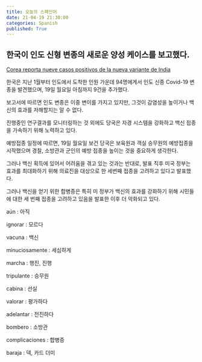 ```yaml
---
title: 오늘의 스페인어
date: 21-04-19 21:30:00
categories: Spanish
published: True
---
```


## 한국이 인도 신형 변종의 새로운 양성 케이스를 보고했다.

[Corea reporta nueve casos positivos de la nueva variante de India](http://world.kbs.co.kr/service/news_view.htm?lang=s&Seq_Code=75446)

한국은 지난 1월부터 인도에서 도착한 인원 가운데 94명에게서 인도 신종 Covid-19 변종을 발견했으며, 19일 월요일 아침까지 9건을 추가했다.

보고서에 따르면 인도 변종은 이중 변이를 가지고 있지만, 그것이 감염성을 높이거나 백신의 효과를 저해할지는 알 수 없다.

진행중인 연구결과를 모니터링하는 것 외에도 당국은 자경 시스템을 강화하고 백신 접종을 가속하기 위해 노력하고 있다.

예방접종 일정에 따르면, 19일 월요일 보건 당국은 보육원과 객실 승무원의 예방접종을 시작했으며 경찰, 소방관과 군인의 예방 접종을 높이는 것을 중요하게 생각한다.

그러나 백신 획득에 있어서 어려움을 겪고 있는 것과는 반대로, 발표 직후 미국 정부는 효과를 최대화하기 위해 의료진을 대상으로 한 세번째 접종을 고려하고 있다고 발표했다.

그러나 백신을 얻기 위한 합병증은 특히 미 정부가 백신의 효과를 강화하기 위해 시민들에 대한 세 번째 접종을 고려하고 있음을 발표한 이후 더 악화되고 있다.

aún : 아직

ignorar : 모르다

vacuna : 백신

minuciosamente : 세심하게

marcha : 행진, 진행

tripulante : 승무원

cabina : 선실

valorar : 평가하다

adelantar : 전진하다

bombero : 소방관

complicaciones : 합병증

baraja : 덱, 카드 더미
